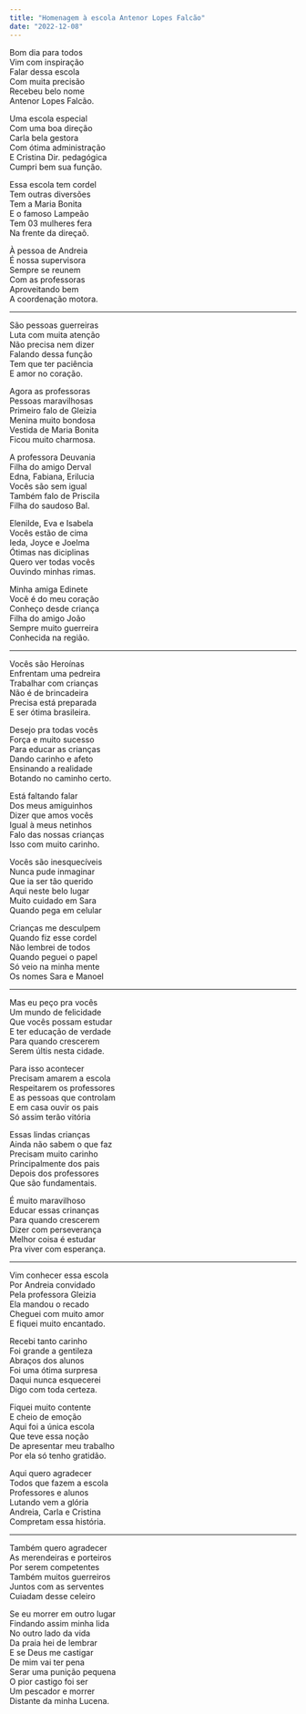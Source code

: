 ```yaml
---
title: "Homenagem à escola Antenor Lopes Falcão"
date: "2022-12-08"
---
```


Bom dia para todos  
Vim com inspiração  
Falar dessa escola  
Com muita precisão  
Recebeu  belo nome  
Antenor Lopes Falcão.  

Uma escola especial  
Com uma boa direção  
Carla  bela  gestora  
Com ótima administração  
E Cristina  Dir. pedagógica  
Cumpri bem sua função.  

Essa escola tem cordel  
Tem outras diversões  
Tem a  Maria Bonita  
E o famoso Lampeão  
Tem 03 mulheres fera  
Na frente da direçaõ.  

À pessoa de Andreia  
É nossa supervisora  
Sempre se reunem  
Com as professoras  
Aproveitando bem  
A coordenação motora.  

---

São pessoas guerreiras  
Luta com muita atenção  
Não precisa nem dizer  
Falando dessa função  
Tem que ter paciência  
E  amor no coração.  

Agora as professoras  
Pessoas maravilhosas  
Primeiro falo de Gleizia  
Menina muito bondosa  
Vestida de Maria Bonita  
Ficou muito charmosa.  

A professora Deuvania  
Filha do  amigo Derval  
Edna, Fabiana, Erilucia  
Vocês são sem  igual  
Também falo de Priscila  
Filha do saudoso  Bal.  

Elenilde, Eva e Isabela  
Vocês estão de cima  
Ieda, Joyce e Joelma  
Ótimas nas diciplinas  
Quero ver todas vocês  
Ouvindo minhas rimas.  

Minha amiga  Edinete  
Você é do meu coração  
Conheço desde criança  
Filha do  amigo João  
Sempre muito guerreira  
Conhecida na região.  

---

Vocês são  Heroínas  
Enfrentam uma pedreira  
Trabalhar com crianças  
Não é de brincadeira  
Precisa está preparada  
E ser ótima  brasileira.  

Desejo pra todas vocês  
Força e muito sucesso  
Para educar as crianças  
Dando carinho e afeto  
Ensinando a realidade  
Botando no caminho certo.  

Está faltando falar  
Dos meus amiguinhos  
Dizer que amos vocês  
Igual à meus netinhos  
Falo das nossas crianças  
Isso com muito carinho.  

Vocês são inesquecíveis  
Nunca pude inmaginar  
Que ia ser tão querido  
Aqui neste belo lugar  
Muito cuidado em Sara  
Quando pega em celular  

Crianças me desculpem  
Quando fiz esse  cordel  
Não  lembrei de todos  
Quando peguei o papel  
Só veio na minha mente  
Os nomes Sara e Manoel  

---

Mas eu peço pra vocês  
Um mundo de felicidade  
Que vocês possam estudar  
E ter educação de verdade  
Para quando crescerem  
Serem últis nesta cidade.  

Para isso acontecer  
Precisam amarem a escola  
Respeitarem os professores  
E as pessoas que controlam  
E em casa ouvir os pais  
Só assim terão  vitória  

Essas lindas crianças  
Ainda não sabem o que faz  
Precisam muito  carinho  
Principalmente dos pais  
Depois dos professores  
Que são fundamentais.  

É muito maravilhoso  
Educar essas crinanças  
Para quando crescerem  
Dizer com perseverança  
Melhor coisa é estudar  
Pra viver com  esperança.  

---

Vim conhecer essa escola  
Por Andreia  convidado  
Pela professora Gleizia  
Ela mandou o recado  
Cheguei com muito amor  
E fiquei muito encantado.  

Recebi tanto carinho  
Foi grande a gentileza  
Abraços dos alunos  
Foi uma ótima surpresa  
Daqui nunca esquecerei  
Digo com toda certeza.  

Fiquei muito contente  
E cheio de emoção  
Aqui foi a única escola  
Que teve essa noção  
De apresentar meu trabalho  
Por ela só tenho gratidão.  

Aqui quero agradecer  
Todos que fazem a escola  
Professores e alunos  
Lutando vem a glória  
Andreia, Carla e Cristina  
Compretam essa história.  

---

Também quero agradecer  
As merendeiras e porteiros  
Por serem competentes  
Também muitos guerreiros  
Juntos com as serventes  
Cuiadam desse celeiro  

Se eu morrer em outro lugar  
Findando assim minha lida  
No outro lado da vida  
Da praia hei de lembrar  
E se Deus me castigar  
De mim vai ter pena  
Serar uma punição pequena  
O pior castigo foi ser  
Um pescador e morrer  
Distante da minha  Lucena.  
